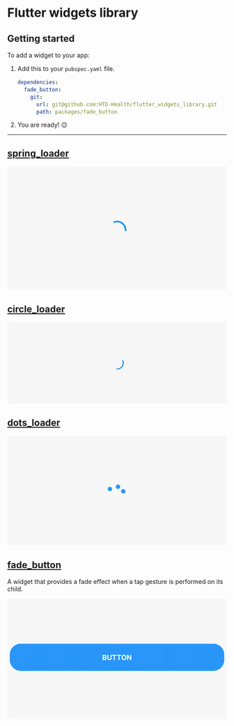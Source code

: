 # Flutter widgets library

## Getting started

To add a widget to your app:

1. Add this to your `pubspec.yaml` file.

    ```yaml
    dependencies:
      fade_button:
        git:
          url: git@github.com:HTD-Health/flutter_widgets_library.git
          path: packages/fade_button
    ```
2. You are ready! 😉

***
## [spring_loader](./packages/spring_loader)

![example](./packages/spring_loader/readme/example.gif)  

## [circle_loader](./packages/circle_loader)

![example](./packages/circle_loader/readme/example.gif)  

## [dots_loader](./packages/dots_loader)

![example](./packages/dots_loader/readme/example.gif)  

## [fade_button](./packages/fade_button)
A widget that provides a fade effect when a tap gesture is performed on its child.  

![example](./packages/fade_button/readme/example.gif)  
